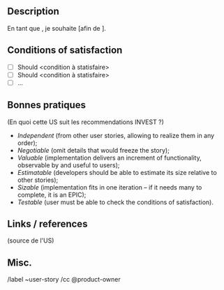 ## Description

En tant que <role>, je souhaite <courte description de la feature> [afin de <value>].

## Conditions of satisfaction

- [ ] Should <condition à statisfaire>
- [ ] Should <condition à statisfaire>
- [ ] ...

## Bonnes pratiques

(En quoi cette US suit les recommendations INVEST ?)

* _Independent_ (from other user stories, allowing to realize them in any order);
* _Negotiable_ (omit details that would freeze the story);
* _Valuable_ (implementation delivers an increment of functionality, observable by and useful to users);
* _Estimatable_ (developers should be able to estimate its size relative to other stories);
* _Sizable_ (implementation fits in one iteration – if it needs many to complete, it is an EPIC);
* _Testable_ (user must be able to check the conditions of satisfaction).

## Links / references

(source de l'US)

## Misc.

/label ~user-story
/cc @product-owner

